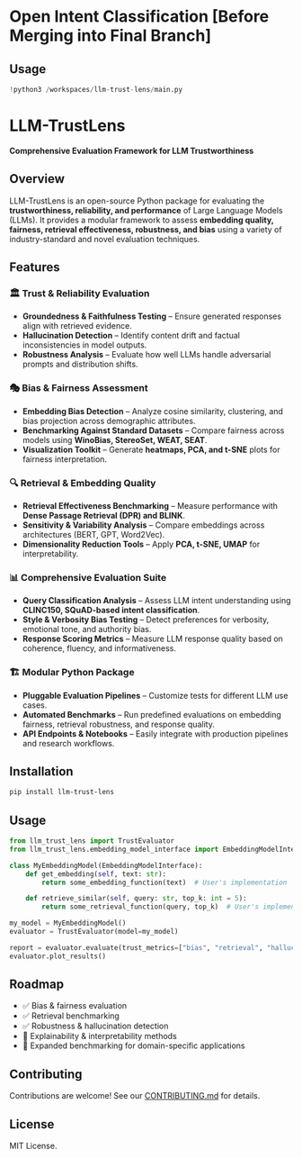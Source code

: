 # Open Intent Classification [Before Merging into Final Branch]

## Usage

```python
!python3 /workspaces/llm-trust-lens/main.py
```



# LLM-TrustLens  

**Comprehensive Evaluation Framework for LLM Trustworthiness**  

## Overview  
LLM-TrustLens is an open-source Python package for evaluating the **trustworthiness, reliability, and performance** of Large Language Models (LLMs). It provides a modular framework to assess **embedding quality, fairness, retrieval effectiveness, robustness, and bias** using a variety of industry-standard and novel evaluation techniques.  

## Features  

### 🏛 **Trust & Reliability Evaluation**  
- **Groundedness & Faithfulness Testing** – Ensure generated responses align with retrieved evidence.  
- **Hallucination Detection** – Identify content drift and factual inconsistencies in model outputs.  
- **Robustness Analysis** – Evaluate how well LLMs handle adversarial prompts and distribution shifts.  

### 🎭 **Bias & Fairness Assessment**  
- **Embedding Bias Detection** – Analyze cosine similarity, clustering, and bias projection across demographic attributes.  
- **Benchmarking Against Standard Datasets** – Compare fairness across models using **WinoBias, StereoSet, WEAT, SEAT**.  
- **Visualization Toolkit** – Generate **heatmaps, PCA, and t-SNE** plots for fairness interpretation.  

### 🔍 **Retrieval & Embedding Quality**  
- **Retrieval Effectiveness Benchmarking** – Measure performance with **Dense Passage Retrieval (DPR) and BLINK**.  
- **Sensitivity & Variability Analysis** – Compare embeddings across architectures (BERT, GPT, Word2Vec).  
- **Dimensionality Reduction Tools** – Apply **PCA, t-SNE, UMAP** for interpretability.  

### 📊 **Comprehensive Evaluation Suite**  
- **Query Classification Analysis** – Assess LLM intent understanding using **CLINC150, SQuAD-based intent classification**.  
- **Style & Verbosity Bias Testing** – Detect preferences for verbosity, emotional tone, and authority bias.  
- **Response Scoring Metrics** – Measure LLM response quality based on coherence, fluency, and informativeness.  

### 🏗 **Modular Python Package**  
- **Pluggable Evaluation Pipelines** – Customize tests for different LLM use cases.  
- **Automated Benchmarks** – Run predefined evaluations on embedding fairness, retrieval robustness, and response quality.  
- **API Endpoints & Notebooks** – Easily integrate with production pipelines and research workflows.  

## Installation  
```bash
pip install llm-trust-lens
```

## Usage  
```python
from llm_trust_lens import TrustEvaluator
from llm_trust_lens.embedding_model_interface import EmbeddingModelInterface

class MyEmbeddingModel(EmbeddingModelInterface):
    def get_embedding(self, text: str):
        return some_embedding_function(text)  # User's implementation

    def retrieve_similar(self, query: str, top_k: int = 5):
        return some_retrieval_function(query, top_k)  # User's implementation

my_model = MyEmbeddingModel()
evaluator = TrustEvaluator(model=my_model)

report = evaluator.evaluate(trust_metrics=["bias", "retrieval", "hallucination"])
evaluator.plot_results()
```

## Roadmap  
- ✅ Bias & fairness evaluation  
- ✅ Retrieval benchmarking  
- ✅ Robustness & hallucination detection  
- 🔄 Explainability & interpretability methods  
- 🔄 Expanded benchmarking for domain-specific applications  

## Contributing  
Contributions are welcome! See our [CONTRIBUTING.md](CONTRIBUTING.md) for details.  

## License  
MIT License.  



